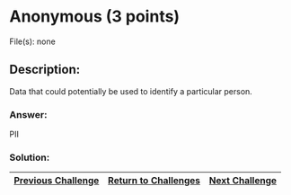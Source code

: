 # Anonymous (3 points)

File(s): none

## Description:

Data that could potentially be used to identify a particular person.

### Answer:

PII

### Solution:



| [Previous Challenge](/Challenges/Protect-And-Defend/11) | [Return to Challenges](/Challenges/../../../#modules) | [Next Challenge](/Challenges/Securely-Provision/2) |
| :------- | :-----: | ------: |